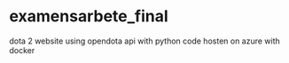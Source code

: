 # examensarbete_final
dota 2 website using opendota api with python code hosten on azure with docker
